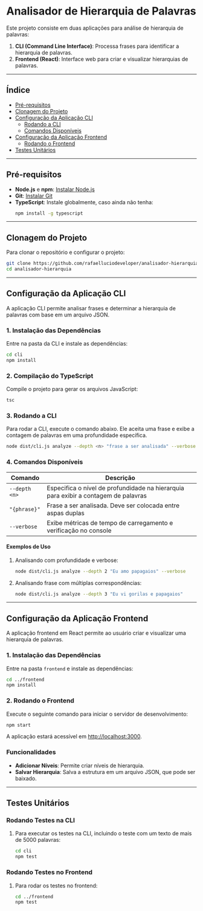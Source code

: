 
# Analisador de Hierarquia de Palavras

Este projeto consiste em duas aplicações para análise de hierarquia de palavras:
1. **CLI (Command Line Interface)**: Processa frases para identificar a hierarquia de palavras.
2. **Frontend (React)**: Interface web para criar e visualizar hierarquias de palavras.

---

## Índice

- [Pré-requisitos](#pré-requisitos)
- [Clonagem do Projeto](#clonagem-do-projeto)
- [Configuração da Aplicação CLI](#configuração-da-aplicação-cli)
  - [Rodando a CLI](#rodando-a-cli)
  - [Comandos Disponíveis](#comandos-disponíveis)
- [Configuração da Aplicação Frontend](#configuração-da-aplicação-frontend)
  - [Rodando o Frontend](#rodando-o-frontend)
- [Testes Unitários](#testes-unitários)

---

## Pré-requisitos

- **Node.js** e **npm**: [Instalar Node.js](https://nodejs.org/)
- **Git**: [Instalar Git](https://git-scm.com/)
- **TypeScript**: Instale globalmente, caso ainda não tenha:
  ```bash
  npm install -g typescript
  ```

---

## Clonagem do Projeto

Para clonar o repositório e configurar o projeto:

```bash
git clone https://github.com/rafaelluciodeveloper/analisador-hierarquia.git
cd analisador-hierarquia
```

---

## Configuração da Aplicação CLI

A aplicação CLI permite analisar frases e determinar a hierarquia de palavras com base em um arquivo JSON.

### 1. Instalação das Dependências

Entre na pasta da CLI e instale as dependências:

```bash
cd cli
npm install
```

### 2. Compilação do TypeScript

Compile o projeto para gerar os arquivos JavaScript:

```bash
tsc
```

### 3. Rodando a CLI

Para rodar a CLI, execute o comando abaixo. Ele aceita uma frase e exibe a contagem de palavras em uma profundidade específica.

```bash
node dist/cli.js analyze --depth <n> "frase a ser analisada" --verbose
```

### 4. Comandos Disponíveis

| Comando                               | Descrição                                                                                        |
|---------------------------------------|--------------------------------------------------------------------------------------------------|
| `--depth <n>`                         | Especifica o nível de profundidade na hierarquia para exibir a contagem de palavras              |
| `"{phrase}"`                          | Frase a ser analisada. Deve ser colocada entre aspas duplas                                      |
| `--verbose`                           | Exibe métricas de tempo de carregamento e verificação no console                                 |

#### Exemplos de Uso

1. Analisando com profundidade e verbose:

   ```bash
   node dist/cli.js analyze --depth 2 "Eu amo papagaios" --verbose
   ```

2. Analisando frase com múltiplas correspondências:

   ```bash
   node dist/cli.js analyze --depth 3 "Eu vi gorilas e papagaios"
   ```

---

## Configuração da Aplicação Frontend

A aplicação frontend em React permite ao usuário criar e visualizar uma hierarquia de palavras.

### 1. Instalação das Dependências

Entre na pasta `frontend` e instale as dependências:

```bash
cd ../frontend
npm install
```

### 2. Rodando o Frontend

Execute o seguinte comando para iniciar o servidor de desenvolvimento:

```bash
npm start
```

A aplicação estará acessível em [http://localhost:3000](http://localhost:3000).

### Funcionalidades

- **Adicionar Níveis**: Permite criar níveis de hierarquia.
- **Salvar Hierarquia**: Salva a estrutura em um arquivo JSON, que pode ser baixado.

---

## Testes Unitários

### Rodando Testes na CLI

1. Para executar os testes na CLI, incluindo o teste com um texto de mais de 5000 palavras:

   ```bash
   cd cli
   npm test
   ```

### Rodando Testes no Frontend

1. Para rodar os testes no frontend:

   ```bash
   cd ../frontend
   npm test
   ```
